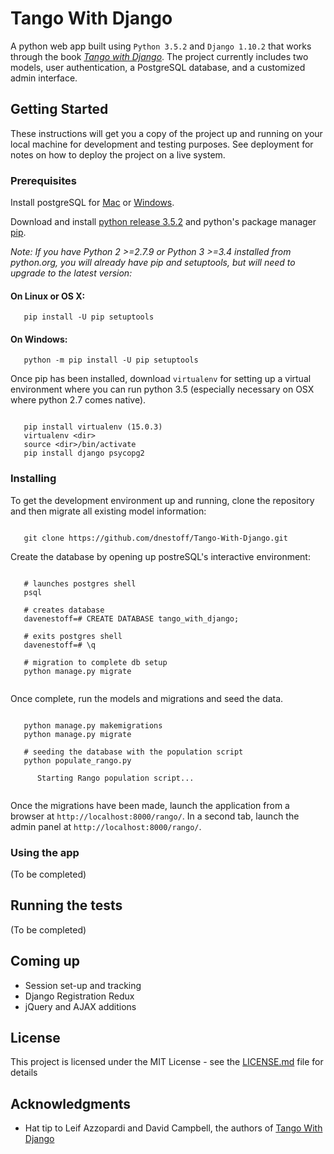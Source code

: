 # Tango With Django

A python web app built using `Python 3.5.2` and `Django 1.10.2` that works through the book _[Tango with Django](http://www.tangowithdjango.com/book17/chapters/setup.html)_. The project currently includes two models, user authentication, a PostgreSQL database, and a customized admin interface.

## Getting Started

These instructions will get you a copy of the project up and running on your local machine for development and testing purposes. See deployment for notes on how to deploy the project on a live system.

### Prerequisites

Install postgreSQL for [Mac](https://launchschool.com/blog/how-to-install-postgresql-on-a-mac) or [Windows](https://www.tutorialspoint.com/postgresql/postgresql_environment.htm).

Download and install [python release 3.5.2](https://www.python.org/downloads/release/python-352/) and python's package manager [pip](https://packaging.python.org/installing/#install-pip-setuptools-and-wheel).

_Note: If you have Python 2 >=2.7.9 or Python 3 >=3.4 installed from python.org, you will already have pip and setuptools, but will need to upgrade to the latest version:_

#### On Linux or OS X:
`   pip install -U pip setuptools`

#### On Windows:
`   python -m pip install -U pip setuptools`

Once pip has been installed, download `virtualenv` for setting up a virtual environment where you can run python 3.5 (especially necessary on OSX where python 2.7 comes native).

```

   pip install virtualenv (15.0.3)
   virtualenv <dir>
   source <dir>/bin/activate
   pip install django psycopg2

```

### Installing

To get the development environment up and running, clone the repository and then migrate all existing model information:

```

   git clone https://github.com/dnestoff/Tango-With-Django.git

```
Create the database by opening up postreSQL's interactive environment:
```

   # launches postgres shell
   psql

   # creates database
   davenestoff=# CREATE DATABASE tango_with_django;

   # exits postgres shell
   davenestoff=# \q
   
   # migration to complete db setup
   python manage.py migrate
   
```

Once complete, run the models and migrations and seed the data. 

```

   python manage.py makemigrations
   python manage.py migrate

   # seeding the database with the population script
   python populate_rango.py

      Starting Rango population script...
      
```

Once the migrations have been made, launch the application from a browser at `http://localhost:8000/rango/`. In a second tab, launch the admin panel at `http://localhost:8000/rango/`. 

### Using the app

(To be completed) 

## Running the tests

(To be completed)

## Coming up

- Session set-up and tracking
- Django Registration Redux
- jQuery and AJAX additions

## License

This project is licensed under the MIT License - see the [LICENSE.md](LICENSE.md) file for details

## Acknowledgments

* Hat tip to Leif Azzopardi and David Campbell, the authors of [Tango With Django](http://www.tangowithdjango.com/)
